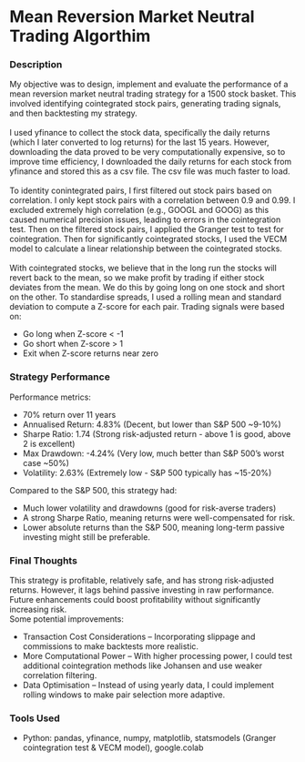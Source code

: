# Mean Reversion Market Neutral Trading Algorthim

### Description
My objective was to design, implement and evaluate the performance of a mean reversion market neutral trading strategy for a 1500 stock basket. This involved identifying cointegrated stock pairs, generating trading signals, and then backtesting my strategy.
</br></br>
I used yfinance to collect the stock data, specifically the daily returns (which I later converted to log returns) for the last 15 years. However, downloading the data proved to be very computationally expensive, so to improve time efficiency, I downloaded the daily returns for each stock from yfinance and stored this as a csv file. The csv file was much faster to load.
</br></br>
To identity conintegrated pairs, I first filtered out stock pairs based on correlation. I only kept stock pairs with a correlation between 0.9 and 0.99. I excluded extremely high correlation (e.g., GOOGL and GOOG) as this caused numerical precision issues, leading to errors in the cointegration test. Then on the filtered stock pairs, I applied the Granger test to test for cointegration. Then for significantly cointegrated stocks, I used the VECM model to calculate a linear relationship between the cointegrated stocks.
</br></br>
With cointegrated stocks, we believe that in the long run the stocks will revert back to the mean, so we make profit by trading if either stock deviates from the mean. We do this by going long on one stock and short on the other. To standardise spreads, I used a rolling mean and standard deviation to compute a Z-score for each pair. 
Trading signals were based on: 
- Go long when Z-score < -1 
- Go short when Z-score > 1 
- Exit when Z-score returns near zero

### Strategy Performance
Performance metrics:
- 70% return over 11 years 
- Annualised Return: 4.83% (Decent, but lower than S&P 500 ~9-10%)
- Sharpe Ratio: 1.74 (Strong risk-adjusted return - above 1 is good, above 2 is excellent)
- Max Drawdown: -4.24% (Very low, much better than S&P 500’s worst case ~50%)
- Volatility: 2.63% (Extremely low - S&P 500 typically has ~15-20%)

Compared to the S&P 500, this strategy had:
- Much lower volatility and drawdowns (good for risk-averse traders)
- A strong Sharpe Ratio, meaning returns were well-compensated for risk.
- Lower absolute returns than the S&P 500, meaning long-term passive investing might still be preferable. 

### Final Thoughts
This strategy is profitable, relatively safe, and has strong risk-adjusted 
returns. However, it lags behind passive investing in raw performance. Future 
enhancements could boost profitability without significantly increasing risk.
</br>Some potential improvements:
- Transaction Cost Considerations – Incorporating slippage and commissions to make backtests more realistic. 
- More Computational Power – With higher processing power, I could test additional cointegration methods like Johansen and use weaker correlation filtering. 
- Data Optimisation – Instead of using yearly data, I could implement rolling windows to make pair selection more adaptive. 

### Tools Used
- Python: pandas, yfinance, numpy, matplotlib, statsmodels (Granger cointegration test & VECM model), google.colab
